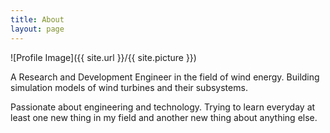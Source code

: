 ```yaml
---
title: About
layout: page
---
```

![Profile Image]({{ site.url }}/{{ site.picture }})
<p>
A Research and Development Engineer in the field of wind energy. Building simulation models of wind turbines and their subsystems.
</p>
<p>
Passionate about engineering and technology. Trying to learn everyday at least one new thing in my field and another new thing about anything else.
</p>









